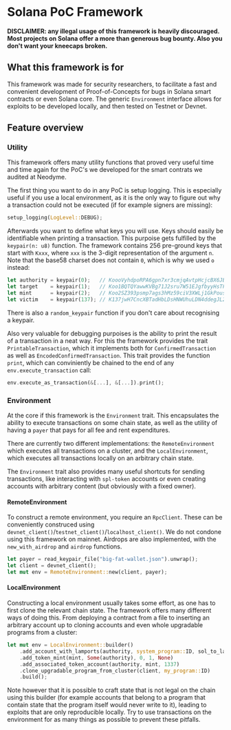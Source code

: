 # Solana PoC Framework

**DISCLAIMER: any illegal usage of this framework is heavily discouraged. Most projects on Solana offer a more than generous bug bounty. Also you don't want your kneecaps broken.**

## What this framework is for
This framework was made for security researchers, to facilitate a fast and convenient development of Proof-of-Concepts for bugs in Solana smart contracts or even Solana core. The generic `Environment` interface allows for exploits to be developed locally, and then tested on Testnet or Devnet.

## Feature overview

### Utility
This framework offers many utility functions that proved very useful time and time again for the PoC's we developed for the smart contrats we audited at Neodyme.

The first thing you want to do in any PoC is setup logging. This is especially useful if you use a local environment, as it is the only way to figure out why a transaction could not be executed (if for example signers are missing):
```rust
setup_logging(LogLevel::DEBUG);
```

Afterwards you want to define what keys you will use. Keys should easily be identifiable when printing a transaction. This purpoise gets fulfilled by the `keypair(n: u8)` function. The framework contains 256 pre-ground keys that start with `Kxxx`, where `xxx` is the 3-digit representation of the argument `n`. Note that the base58 charset does not contain `0`, which is why we used `o` instead:
```rust
let authority = keypair(0);   // KoooVyhdpoRPA6gpn7xr3cmjqAvtpHcjcBX6JBKu1nf
let target    = keypair(1);   // Koo1BQTQYawwKVBg71J2sru7W51EJgfbyyHsTFCssRW
let mint      = keypair(2);   // Koo2SZ393psmp7ags3hMz59ciV3XWLj1GkPousNgTH1
let victim    = keypair(137); // K137jwH7CncXBTadHbLDsHNWUhuLDN4ddegJL2hmn6u
```
There is also a `random_keypair` function if you don't care about recognising a keypair.

Also very valuable for debugging purpoises is the ability to print the result of a transaction in a neat way. For this the framework provides the trait `PrintableTransaction`, which it implements both for `ConfirmedTransaction` as well as `EncodedConfirmedTransaction`. This trait provides the function `print`, which can conviniently be chained to the end of any `env.execute_transaction` call:
```rust
env.execute_as_transaction(&[...], &[...]).print();
```



### Environment
At the core if this framework is the `Environment` trait. This encapsulates the ability to execute transactions on some chain state, as well as the utility of having a `payer` that pays for all fee and rent expenditures.

There are currently two different implementations: the `RemoteEnvironment` which executes all transactions on a cluster, and the `LocalEnvironment`, which executes all transactions locally on an arbitrary chain state.

The `Environment` trait also provides many useful shortcuts for sending transactions, like interacting with `spl-token` accounts or even creating accounts with arbitrary content (but obviously with a fixed owner).

#### RemoteEnvironment
To construct a remote environment, you require an `RpcClient`. These can be conveniently construced using `devnet_client()`/`testnet_client()`/`localhost_client()`. We do not condone using this framework on mainnet. Airdrops are also implemented, with the `new_with_airdrop` and `airdrop` functions.
```rust
let payer = read_keypair_file("big-fat-wallet.json").unwrap();
let client = devnet_client();
let mut env = RemoteEnvironment::new(client, payer);
```

#### LocalEnvironment
Constructing a local environment usually takes some effort, as one has to first clone the relevant chain state. The framework offers many different ways of doing this. From deploying a contract from a file to inserting an arbitrary account up to cloning accounts and even whole upgradable programs from a cluster:
```rust
let mut env = LocalEnvironment::builder()
    .add_account_with_lamports(authority, system_program::ID, sol_to_lamports(10.0))
    .add_token_mint(mint, Some(authority), 0, 1, None)
    .add_associated_token_account(authority, mint, 1337)
    .clone_upgradable_program_from_cluster(client, my_program::ID)
    .build();
```
Note however that it is possible to craft state that is not legal on the chain using this builder (for example accounts that belong to a program that contain state that the program itself would never write to it), leading to exploits that are only reproducible locally. Try to use transactions on the environment for as many things as possible to prevent these pitfalls.